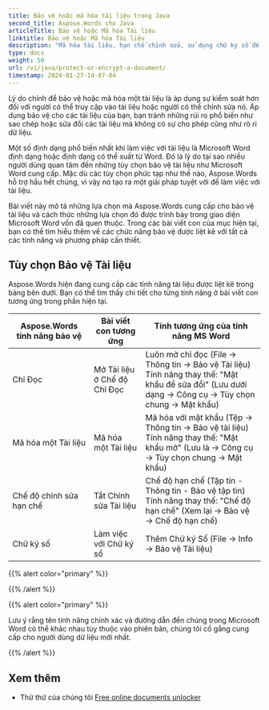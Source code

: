 ```yaml
---
title: Bảo vệ hoặc mã hóa tài liệu trong Java
second_title: Aspose.Words cho Java
articleTitle: Bảo vệ hoặc Mã hóa Tài liệu
linktitle: Bảo vệ hoặc Mã hóa Tài liệu
description: "Mã hóa tài liệu, hạn chế chỉnh sửa, sử dụng chữ ký số để bảo vệ tài liệu. Aspose.Words hỗ trợ hầu hết các tùy chọn bảo vệ của Word bằng cách sử dụng Java."
type: docs
weight: 50
url: /vi/java/protect-or-encrypt-a-document/
timestamp: 2024-01-27-14-07-04
---
```


Lý do chính để bảo vệ hoặc mã hóa một tài liệu là áp dụng sự kiểm soát hơn đối với người có thể truy cập vào tài liệu hoặc người có thể chỉnh sửa nó. Áp dụng bảo vệ cho các tài liệu của bạn, bạn tránh những rủi ro phổ biến như sao chép hoặc sửa đổi các tài liệu mà không có sự cho phép cũng như rò rỉ dữ liệu.

Một số định dạng phổ biến nhất khi làm việc với tài liệu là Microsoft Word định dạng hoặc định dạng có thể xuất từ Word. Đó là lý do tại sao nhiều người dùng quan tâm đến những tùy chọn bảo vệ tài liệu như Microsoft Word cung cấp. Mặc dù các tùy chọn phức tạp như thế nào, Aspose.Words hỗ trợ hầu hết chúng, vì vậy nó tạo ra một giải pháp tuyệt vời để làm việc với tài liệu.

Bài viết này mô tả những lựa chọn mà Aspose.Words cung cấp cho bảo vệ tài liệu và cách thức những lựa chọn đó được trình bày trong giao diện Microsoft Word vốn đã quen thuộc. Trong các bài viết con của mục hiện tại, bạn có thể tìm hiểu thêm về các chức năng bảo vệ được liệt kê với tất cả các tính năng và phương pháp cần thiết.

## Tùy chọn Bảo vệ Tài liệu

Aspose.Words hiện đang cung cấp các tính năng tài liệu được liệt kê trong bảng bên dưới. Bạn có thể tìm thấy chi tiết cho từng tính năng ở bài viết con tương ứng trong phần hiện tại.

| Aspose.Words tính năng bảo vệ | Bài viết con tương ứng | Tính tương ứng của tính năng MS Word |
| ------------------------------- | ------------------------------ | ------------------------------------------------------------ |
| Chỉ Đọc | Mở Tài liệu ở Chế độ Chỉ Đọc | Luôn mở chỉ đọc (File → Thông tin → Bảo vệ Tài liệu) <br />Tính năng thay thế: "Mật khẩu để sửa đổi" (Lưu dưới dạng → Công cụ → Tùy chọn chung → Mật khẩu) |
| Mã hóa một Tài liệu | Mã hóa một Tài liệu | Mã hóa với mật khẩu (Tệp → Thông tin → Bảo vệ tài liệu)<br />Tính năng thay thế: "Mật khẩu mở" (Lưu là → Công cụ → Tùy chọn chung → Mật khẩu) |
| Chế độ chỉnh sửa hạn chế | Tắt Chỉnh sửa Tài liệu | Chế độ hạn chế (Tập tin - Thông tin - Bảo vệ tập tin) <br />Tính năng thay thế: "Chế độ hạn chế" (Xem lại → Bảo vệ → Chế độ hạn chế) |
| Chữ ký số | Làm việc với Chữ ký số | Thêm Chữ ký Số (File → Info → Bảo vệ Tài liệu) |

{{% alert color="primary" %}}



{{% /alert %}}

{{% alert color="primary" %}}

Lưu ý rằng tên tính năng chính xác và đường dẫn đến chúng trong Microsoft Word có thể khác nhau tùy thuộc vào phiên bản, chúng tôi cố gắng cung cấp cho người dùng dữ liệu mới nhất.

{{% /alert %}}

## Xem thêm

* Thử thử của chúng tôi [Free online documents unlocker](https://products.aspose.app/words/unlock)
